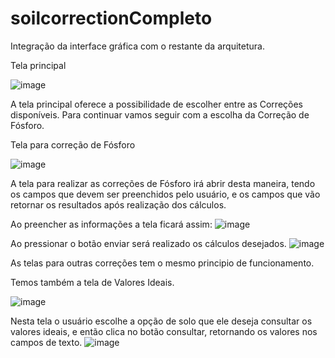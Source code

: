 # soilcorrectionCompleto

Integração da interface gráfica com o restante da arquitetura. 

Tela principal

![image](https://user-images.githubusercontent.com/80367902/143326002-0cbc013d-1409-4c6f-a296-b7b971043867.png)

A tela principal oferece a possibilidade de escolher entre as Correções disponíveis. 
Para continuar vamos seguir com a escolha da Correção de Fósforo.

Tela para correção de Fósforo

![image](https://user-images.githubusercontent.com/80367902/143326052-d99b6bf6-a8c4-4d72-b0fd-dd72f2f8e2fa.png)

A tela para realizar as correções de Fósforo irá abrir desta maneira, tendo os campos que devem ser preenchidos pelo usuário, e os campos que vão retornar os resultados após realização dos cálculos.

Ao preencher as informações a tela ficará assim:
![image](https://user-images.githubusercontent.com/80367902/143326096-17b375a3-f60d-407e-8f8f-6c164fc68dd1.png)

Ao pressionar o botão enviar será realizado os cálculos desejados. 
![image](https://user-images.githubusercontent.com/80367902/143326123-f6213266-1acc-47a0-b4ea-95627070e8b0.png)

As telas para outras correções tem o mesmo principio de funcionamento.

Temos também a tela de Valores Ideais.

![image](https://user-images.githubusercontent.com/80367902/143316715-468b2673-12f6-4453-bab9-5984c7321272.png)

Nesta tela o usuário escolhe a opção de solo que ele deseja consultar os valores ideais, e então clica no botão consultar, retornando os valores nos campos de texto.
![image](https://user-images.githubusercontent.com/80367902/143316823-86b591be-00fa-406f-a078-fc35911dd5bf.png)


